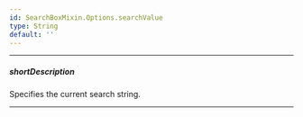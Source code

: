 ```yaml
---
id: SearchBoxMixin.Options.searchValue
type: String
default: ''
---
```

---
##### shortDescription
Specifies the current search string.

---
